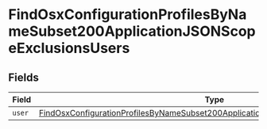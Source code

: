 # FindOsxConfigurationProfilesByNameSubset200ApplicationJSONScopeExclusionsUsers


## Fields

| Field                                                                                                                                                                                               | Type                                                                                                                                                                                                | Required                                                                                                                                                                                            | Description                                                                                                                                                                                         |
| --------------------------------------------------------------------------------------------------------------------------------------------------------------------------------------------------- | --------------------------------------------------------------------------------------------------------------------------------------------------------------------------------------------------- | --------------------------------------------------------------------------------------------------------------------------------------------------------------------------------------------------- | --------------------------------------------------------------------------------------------------------------------------------------------------------------------------------------------------- |
| `user`                                                                                                                                                                                              | [FindOsxConfigurationProfilesByNameSubset200ApplicationJSONScopeExclusionsUsersUser](../../models/operations/findosxconfigurationprofilesbynamesubset200applicationjsonscopeexclusionsusersuser.md) | :heavy_minus_sign:                                                                                                                                                                                  | N/A                                                                                                                                                                                                 |